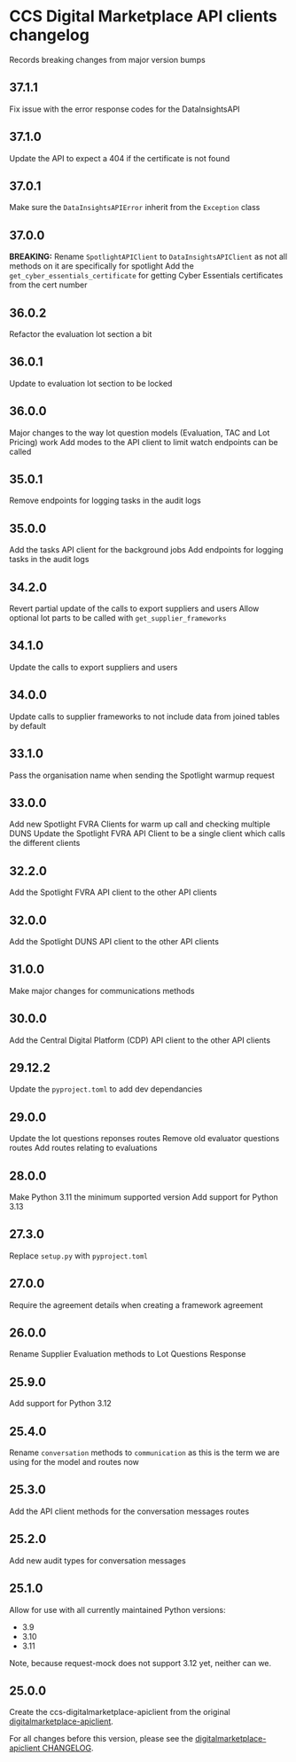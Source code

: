 # CCS Digital Marketplace API clients changelog

Records breaking changes from major version bumps

## 37.1.1

Fix issue with the error response codes for the DataInsightsAPI

## 37.1.0

Update the API to expect a 404 if the certificate is not found

## 37.0.1

Make sure the `DataInsightsAPIError` inherit from the `Exception` class

## 37.0.0

**BREAKING:** Rename `SpotlightAPIClient` to `DataInsightsAPIClient` as not all methods on it are specifically for spotlight
Add the `get_cyber_essentials_certificate` for getting Cyber Essentials certificates from the cert number

## 36.0.2

Refactor the evaluation lot section a bit

## 36.0.1

Update to evaluation lot section to be locked

## 36.0.0

Major changes to the way lot question models (Evaluation, TAC and Lot Pricing) work
Add modes to the API client to limit watch endpoints can be called

## 35.0.1

Remove endpoints for logging tasks in the audit logs

## 35.0.0

Add the tasks API client for the background jobs
Add endpoints for logging tasks in the audit logs

## 34.2.0

Revert partial update of the calls to export suppliers and users
Allow optional lot parts to be called with `get_supplier_frameworks`

## 34.1.0

Update the calls to export suppliers and users

## 34.0.0

Update calls to supplier frameworks to not include data from joined tables by default

## 33.1.0

Pass the organisation name when sending the Spotlight warmup request

## 33.0.0

Add new Spotlight FVRA Clients for warm up call and checking multiple DUNS
Update the Spotlight FVRA API Client to be a single client which calls the different clients

## 32.2.0

Add the Spotlight FVRA API client to the other API clients

## 32.0.0

Add the Spotlight DUNS API client to the other API clients

## 31.0.0

Make major changes for communications methods

## 30.0.0

Add the Central Digital Platform (CDP) API client to the other API clients

## 29.12.2

Update the `pyproject.toml` to add dev dependancies

## 29.0.0

Update the lot questions reponses routes
Remove old evaluator questions routes
Add routes relating to evaluations

## 28.0.0

Make Python 3.11 the minimum supported version
Add support for Python 3.13

## 27.3.0

Replace `setup.py` with `pyproject.toml`

## 27.0.0

Require the agreement details when creating a framework agreement

## 26.0.0

Rename Supplier Evaluation methods to Lot Questions Response

## 25.9.0

Add support for Python 3.12

## 25.4.0

Rename `conversation` methods to `communication` as this is the term we are using for the model and routes now

## 25.3.0

Add the API client methods for the conversation messages routes

## 25.2.0

Add new audit types for conversation messages

## 25.1.0

Allow for use with all currently maintained Python versions:
- 3.9
- 3.10
- 3.11

Note, because request-mock does not support 3.12 yet, neither can we.

## 25.0.0

Create the ccs-digitalmarketplace-apiclient from the original [digitalmarketplace-apiclient](https://github.com/Crown-Commercial-Service/digitalmarketplace-apiclient/pulls).

For all changes before this version, please see the [digitalmarketplace-apiclient CHANGELOG](https://github.com/Crown-Commercial-Service/digitalmarketplace-apiclient/blob/main/CHANGELOG.md).

